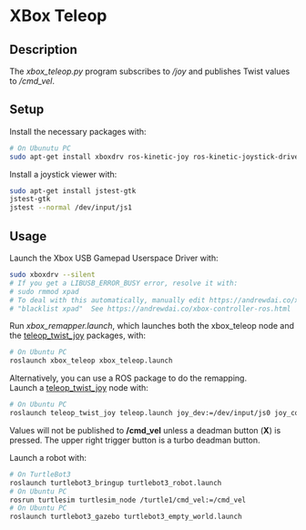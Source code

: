 # XBox Teleop

## Description

The *xbox_teleop.py* program subscribes to */joy* and publishes Twist values to */cmd_vel*.

## Setup

Install the necessary packages with:
````bash
# On Ubunutu PC
sudo apt-get install xboxdrv ros-kinetic-joy ros-kinetic-joystick-drivers ros-kinetic-teleop-twist-joy
````

Install a joystick viewer with:
```bash
sudo apt-get install jstest-gtk
jstest-gtk
jstest --normal /dev/input/js1
```

## Usage

Launch the Xbox USB Gamepad Userspace Driver with:
```bash
sudo xboxdrv --silent
# If you get a LIBUSB_ERROR_BUSY error, resolve it with:
# sudo rmmod xpad
# To deal with this automatically, manually edit https://andrewdai.co/xbox-controller-ros.html and add
# "blacklist xpad"  See https://andrewdai.co/xbox-controller-ros.html
```

Run *xbox_remapper.launch*, which launches both the xbox_teleop node and 
the [teleop_twist_joy](http://wiki.ros.org/teleop_twist_joy) packages, with: 
```bash
# On Ubuntu PC
roslaunch xbox_teleop xbox_teleop.launch
```

Alternatively, you can use a ROS package to do the remapping.  
Launch a [teleop_twist_joy](http://wiki.ros.org/teleop_twist_joy) node with: 
```bash
# On Ubuntu PC
roslaunch teleop_twist_joy teleop.launch joy_dev:=/dev/input/js0 joy_config:=xbox enable_turbo_button:=1
```
Values will not be published to **/cmd_vel** unless a deadman button (**X**) is pressed. 
The upper right trigger button is a turbo deadman button.


Launch a robot with:
```bash
# On TurtleBot3
roslaunch turtlebot3_bringup turtlebot3_robot.launch
# On Ubuntu PC
rosrun turtlesim turtlesim_node /turtle1/cmd_vel:=/cmd_vel
# On Ubuntu PC
roslaunch turtlebot3_gazebo turtlebot3_empty_world.launch
```